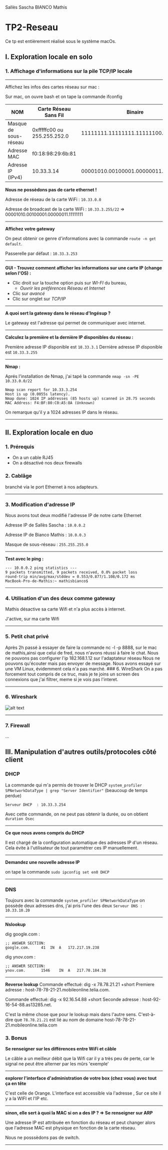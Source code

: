 Sallès Sascha
BIANCO Mathis
# TP2-Reseau
Ce tp est entièrement réalisé sous le système macOs.

## I. Exploration locale en solo


### 1. Affichage d'informations sur la pile TCP/IP locale


---
Affichez les infos des cartes réseau sur mac :

Sur mac, on ouvre bash et on tape la commande ifconfig

| NOM         | Carte Réseau Sans Fil           | Binaire|
| ------------- |-------------|----------------|
| Masque de sous-réseau      | 0xfffffc00 ou 255.255.252.0 | 11111111.11111111.11111100.00000000|
| Adresse MAC      | f0:18:98:29:6b:81 ||
| Adresse IP (IPv4) | 10.33.3.14      |00001010.00100001.00000011.00001110|


**Nous ne possèdons pas de carte ethernet !**


Adresse de réseau de la carte WiFi : `10.33.0.0`

Adresse de broadcast de la carte WiFi : `10.33.3.255/22` =>  00001010.00100001.00000011.11111111

---
**Affichez votre gateway**

On peut obtenir ce genre d'informations avec la commande `route -n get default`.

Passerelle par défaut : `10.33.3.253`


---
**GUI - Trouvez comment afficher les informations sur une carte IP (change selon l'OS) :**


+ Clic droit sur la touche option puis sur *WI-FI* du bureau,
   + *Ouvrir les préférences Réseau et Internet*
+ Clic sur *avancé* 
+ Clic sur onglet sur *TCP/IP*

---
**A quoi sert la gateway dans le réseau d'Ingésup ?**

Le gateway est l'adresse qui permet de communiquer avec internet.

---
**Calculez la première et la dernière IP disponibles du réseau :**

Première adresse IP disponible est `10.33.3.1`                                                                          Dernière adresse IP disponible est `10.33.3.255`

---
**Nmap :**

Aprés l'installation de Nmap, j'ai tapé la commande `nmap -sn -PE 10.33.0.0/22`

```
Nmap scan report for 10.33.3.254
Host is up (0.0055s latency).
Nmap done: 1024 IP addresses (85 hosts up) scanned in 28.75 seconds
MAC Address: F4:BF:80:C0:A5:8A (Unknown)

```
On remarque qu'il y a 1024 adresses IP dans le réseau.

---

## II. Exploration locale en duo

### 1. Prérequis

+ On a un cable RJ45
+ On a désactivé nos deux firewalls

### 2. Cablâge

branché via le port Ethernet à nos adapteurs.

---

### 3. Modification d'adresse IP


Nous avons tout deux modifié l'adresse IP de notre carte Ethernet

Adresse IP de Sallès Sascha : `10.0.0.2`

Adresse IP de Bianco Mathis : `10.0.0.3`

Masque de sous-réseau : `255.255.255.0`

---

**Test avec le ping :**

```
--- 10.0.0.2 ping statistics ---
9 packets transmitted, 9 packets received, 0.0% packet loss
round-trip min/avg/max/stddev = 0.553/0.877/1.108/0.172 ms
MacBook-Pro-de-Mathis:~ mathisbianco$ 
```
---

### 4. Utilisation d'un des deux comme gateway

Mathis désactive sa carte Wifi et n'a plus accès à internet.

J'active, sur ma carte Wifi 

---

### 5. Petit chat privé
Après 2h passé à essayer de faire la commande nc -l -p 8888, sur le mac de mathis,ainsi que celui de fred, nous n'avons réussi à faire le chat. Nous ne pouvons pas configurer l'ip 182.168.1.12 sur l'adaptateur réseau Nous ne pouvons qu'écouter mais pas envoyer de message. Nous avons essayé sur une VM Linux, évidemment cela n'a pas marché.   ### 6. WireShark On a pas forcement tout compris de ce truc, mais je te joins un screen des connexions que j'ai filtrer, meme si je vois pas l'interet.

---

### 6. Wireshark
![alt text]()

---

### 7. Firewall
...


## III. Manipulation d'autres outils/protocoles côté client

### DHCP 
La commande qui m'a permis de trouver le DHCP `system_profiler SPNetworkDataType | grep "Server Identifier"` (beaucoup de temps perdue)

`Serveur DHCP  : 10.33.3.254`

Avec cette commande, on ne peut pas obtenir la durée, ou on obtient `duration Osec`

---

**Ce que nous avons compris du DHCP**


Il est chargé de la configuration automatique des adresses IP d'un réseau. 
Cela évite à l'utilisateur de tout paramétrer ces IP manuellement.

---

**Demandez une nouvelle adresse IP**


on tape la commande `sudo ipconfig set en0 DHCP`

---

### DNS


Toujours avec la commande `system_profiler SPNetworkDataType`
on possède deux adresses dns, j'ai pris l'une des deux
`Serveur DNS : 10.33.10.20`

---

**Nslookup**

dig google.com :
```
;; ANSWER SECTION:
google.com.		41	IN	A	172.217.19.238

```
dig ynov.com :
```
;; ANSWER SECTION:
ynov.com.		1546	IN	A	217.70.184.38

```

---

**Reverse lookup**
Commande effectué: dig -x 78.78.21.21 +short
Premiere adresse : host-78-78-21-21.mobileonline.telia.com.

Commande effectué: dig -x 92.16.54.88 +short
Seconde adresse : host-92-16-54-88.as13285.net.

C'est la même chose que pour le lookup mais dans l'autre sens. C'est-à-dire que `78.78.21.21` est lié au nom de domaine host-78-78-21-21.mobileonline.telia.com

### 3. Bonus

**Se renseigner sur les différences entre WiFi et câble**

Le câble a un meilleur débit que la Wifi car il y a très peu de perte, car le signal ne peut être alterner par les mûrs 'exemple'

---

**explorer l'interface d'administration de votre box (chez vous) avec tout ça en tête**

C'est celle de Orange. 
L'interface est accessible via l'adresse ,
Sur ce site il y a la WIFI et l'IP etc.

---

**sinon, elle sert à quoi la MAC si on a des IP ? => Se renseigner sur ARP**

Une adresse IP est attribuée en fonction du réseau et peut changer alors que l'adresse MAC est physique en fonction de la carte réseau.

Nous ne posssèdons pas de switch.

---
